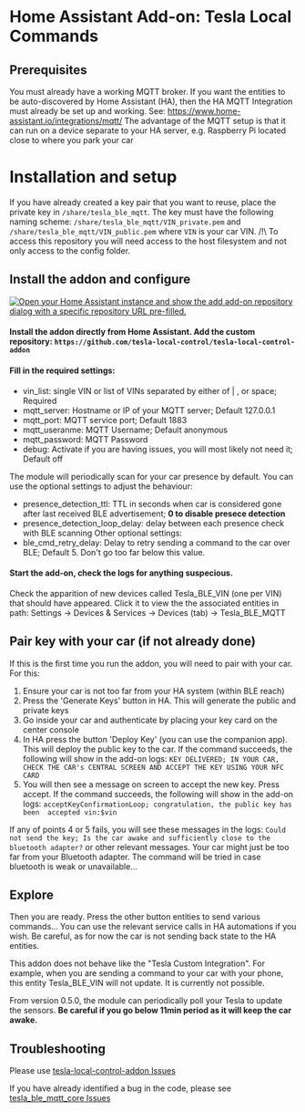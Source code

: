 # Home Assistant Add-on: Tesla Local Commands

## Prerequisites

You must already have a working MQTT broker. If you want the entities to be auto-discovered by Home Assistant (HA), then the HA MQTT Integration must already be set up and working. See: https://www.home-assistant.io/integrations/mqtt/
The advantage of the MQTT setup is that it can run on a device separate to your HA server, e.g. Raspberry Pi located close to where you park your car 

# Installation and setup

If you have already created a key pair that you want to reuse, place the private key in `/share/tesla_ble_mqtt`.
The key must have the following naming scheme: `/share/tesla_ble_mqtt/VIN_private.pem` and `/share/tesla_ble_mqtt/VIN_public.pem` where `VIN` is your car VIN.
/!\ To access this repository you will need access to the host filesystem and not only access to the config folder.

## Install the addon and configure

[![Open your Home Assistant instance and show the add add-on repository dialog with a specific repository URL pre-filled.](https://my.home-assistant.io/badges/supervisor_add_addon_repository.svg)](https://my.home-assistant.io/redirect/supervisor_add_addon_repository/?repository_url=https://github.com/tesla-local-control/tesla-local-control-addon)

#### Install the addon directly from Home Assistant. Add the custom repository: `https://github.com/tesla-local-control/tesla-local-control-addon`

#### Fill in the required settings:
- vin_list: single VIN or list of VINs separated by either of | , or space; Required
- mqtt_server: Hostname or IP of your MQTT server; Default 127.0.0.1
- mqtt_port: MQTT service port; Default 1883
- mqtt_useranme: MQTT Username; Default anonymous
- mqtt_password: MQTT Password
- debug: Activate if you are having issues, you will most likely not need it; Default off

The module will periodically scan for your car presence by default. You can use the optional settings to adjust the behaviour:
- presence_detection_ttl: TTL in seconds when car is considered gone after last received BLE advertisement; **0 to disable presece detection**
- presence_detection_loop_delay: delay between each presence check with BLE scanning
Other optional settings:
- ble_cmd_retry_delay: Delay to retry sending a command to the car over BLE; Default 5. Don't go too far below this value.

#### Start the add-on, check the logs for anything suspecious.
Check the apparition of new devices called Tesla_BLE_VIN (one per VIN) that should have appeared. Click it to view the the associated entities in path: Settings -> Devices & Services -> Devices (tab) -> Tesla_BLE_MQTT

## Pair key with your car (if not already done)

If this is the first time you run the addon, you will need to pair with your car. For this:
1. Ensure your car is not too far from your HA system (within BLE reach)
2. Press the 'Generate Keys' button in HA. This will generate the public and private keys
3. Go inside your car and authenticate by placing your key card on the center console
4. In HA press the button 'Deploy Key' (you can use the companion app). This will deploy the public key to the car.
   If the command succeeds, the following will show in the add-on logs: `KEY DELIVERED; IN YOUR CAR, CHECK THE CAR's CENTRAL SCREEN AND ACCEPT THE KEY USING YOUR NFC CARD`
5. You will then see a message on screen to accept the new key. Press accept.
   If the command succeeds, the following will show in the add-on logs: `acceptKeyConfirmationLoop; congratulation, the public key has been  accepted vin:$vin`

If any of points 4 or 5 fails, you will see these messages in the logs: `Could not send the key; Is the car awake and sufficiently close to the bluetooth adapter?` or other relevant messages. Your car might just be too far from your Bluetooth adapter. The command will be tried in case bluetooth is weak or unavailable...

## Explore

Then you are ready. Press the other button entities to send various commands... You can use the relevant service calls in HA automations if you wish.
Be careful, as for now the car is not sending back state to the HA entities.

This addon does not behave like the "Tesla Custom Integration". For example, when you are sending a command to your car with your phone, this entity Tesla_BLE_VIN will not update. It is currently not possible.

From version 0.5.0, the module can periodically poll your Tesla to update the sensors. **Be careful if you go below 11min period as it will keep the car awake.**


## Troubleshooting

Please use [tesla-local-control-addon Issues](https://github.com/tesla-local-control/tesla-local-control-addon/issues)

If you have already identified a bug in the code, please see [tesla_ble_mqtt_core Issues](https://github.com/tesla-local-control/tesla_ble_mqtt_core/issues)
